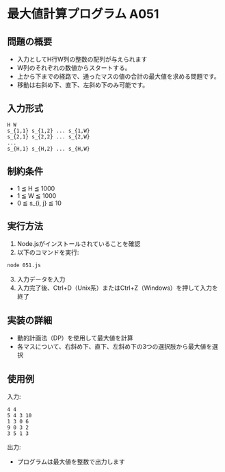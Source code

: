 # 最大値計算プログラム A051

## 問題の概要
- 入力としてH行W列の整数の配列が与えられます
- W列のそれぞれの数値からスタートする。
- 上から下までの経路で、通ったマスの値の合計の最大値を求める問題です。
- 移動は右斜め下、直下、左斜め下のみ可能です。

## 入力形式
```
H W
s_{1,1} s_{1,2} ... s_{1,W}
s_{2,1} s_{2,2} ... s_{2,W}
...
s_{H,1} s_{H,2} ... s_{H,W}
```

## 制約条件
- 1 ≦ H ≦ 1000
- 1 ≦ W ≦ 1000
- 0 ≦ s_{i, j} ≦ 10

## 実行方法
1. Node.jsがインストールされていることを確認
2. 以下のコマンドを実行:
```bash
node 051.js
```
3. 入力データを入力
4. 入力完了後、Ctrl+D（Unix系）またはCtrl+Z（Windows）を押して入力を終了

## 実装の詳細
- 動的計画法（DP）を使用して最大値を計算
- 各マスについて、右斜め下、直下、左斜め下の3つの選択肢から最大値を選択

## 使用例
入力:
```
4 4
5 4 3 10
1 3 0 6
9 0 3 2
3 5 1 3
```

出力:
- プログラムは最大値を整数で出力します